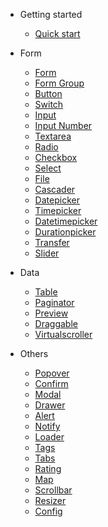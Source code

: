 - Getting started

  - [Quick start](README.md)

- Form

  - [Form](files/form/form.md)
  - [Form Group](files/form/form-group.md)
  - [Button](files/form/button.md)
  - [Switch](files/form/switch.md)
  - [Input](files/form/input.md)
  - [Input Number](files/form/input-number.md)
  - [Textarea](files/form/textarea.md)
  - [Radio](files/form/radio.md)
  - [Checkbox](files/form/checkbox.md)
  - [Select](files/form/select.md)
  - [File](files/form/file.md)
  - [Cascader](files/form/cascader.md)
  - [Datepicker](files/form/datepicker.md)
  - [Timepicker](files/form/timepicker.md)
  - [Datetimepicker](files/form/datetimepicker.md)
  - [Durationpicker](files/form/durationpicker.md)
  - [Transfer](files/form/transfer.md)
  - [Slider](files/form/slider.md)

- Data
  - [Table](files/data/table.md)
  - [Paginator](files/data/paginator.md)
  - [Preview](files/data/preview.md)
  - [Draggable](files/data/draggable.md)
  - [Virtualscroller](files/data/virtualscroller.md)

- Others
  - [Popover](files/others/popover.md)
  - [Confirm](files/others/confirm.md)
  - [Modal](files/others/modal.md)
  - [Drawer](files/others/drawer.md)
  - [Alert](files/others/alert.md)
  - [Notify](files/others/notify.md)
  - [Loader](files/others/loader.md)
  - [Tags](files/others/tags.md)
  - [Tabs](files/others/tabs.md)
  - [Rating](files/others/rating.md)
  - [Map](files/others/map.md)
  - [Scrollbar](files/others/scrollbar.md)
  - [Resizer](files/others/resizer.md)
  - [Config](files/others/config.md)
